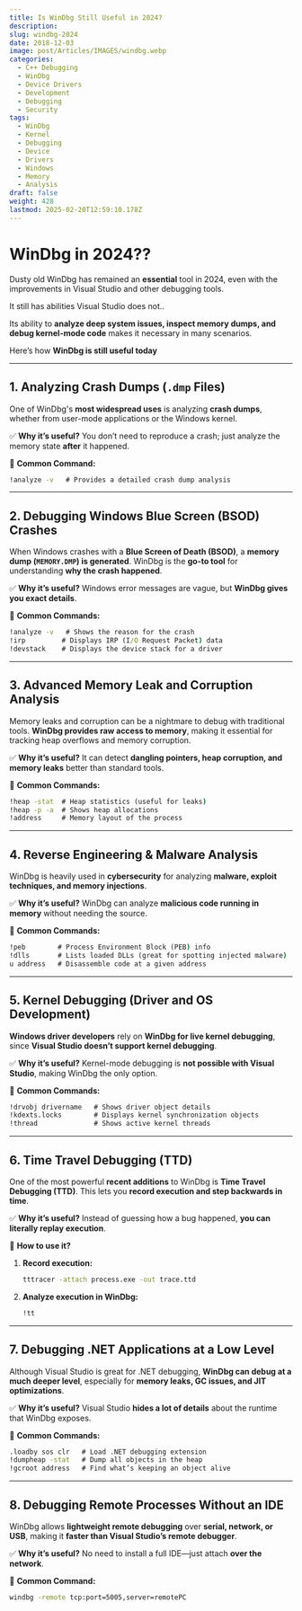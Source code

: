 ```yaml
---
title: Is WinDbg Still Useful in 2024?
description: 
slug: windbg-2024
date: 2018-12-03
image: post/Articles/IMAGES/windbg.webp
categories:
  - C++ Debugging
  - WinDbg
  - Device Drivers
  - Development
  - Debugging
  - Security
tags:
  - WinDbg
  - Kernel
  - Debugging
  - Device
  - Drivers
  - Windows
  - Memory
  - Analysis
draft: false
weight: 428
lastmod: 2025-02-20T12:59:10.178Z
---
```

# **WinDbg in 2024??**

Dusty old WinDbg has remained an **essential** tool in 2024, even with the improvements in Visual Studio and other debugging tools.

It still has abilities Visual Studio does not..

Its ability to **analyze deep system issues, inspect memory dumps, and debug kernel-mode code** makes it necessary in many scenarios.

Here’s how **WinDbg is still useful today**

***

## **1. Analyzing Crash Dumps (`.dmp` Files)**

One of WinDbg's **most widespread uses** is analyzing **crash dumps**, whether from user-mode applications or the Windows kernel.

✅ **Why it’s useful?** You don’t need to reproduce a crash; just analyze the memory state **after** it happened.

🔹 **Common Command:**

```cmd
!analyze -v   # Provides a detailed crash dump analysis
```

***

## **2. Debugging Windows Blue Screen (BSOD) Crashes**

When Windows crashes with a **Blue Screen of Death (BSOD)**, a **memory dump (`MEMORY.DMP`) is generated**. WinDbg is the **go-to tool** for understanding **why the crash happened**.

✅ **Why it’s useful?** Windows error messages are vague, but **WinDbg gives you exact details**.

🔹 **Common Commands:**

```cmd
!analyze -v   # Shows the reason for the crash
!irp         # Displays IRP (I/O Request Packet) data
!devstack    # Displays the device stack for a driver
```

***

## **3. Advanced Memory Leak and Corruption Analysis**

Memory leaks and corruption can be a nightmare to debug with traditional tools. **WinDbg provides raw access to memory**, making it essential for tracking heap overflows and memory corruption.

✅ **Why it’s useful?** It can detect **dangling pointers, heap corruption, and memory leaks** better than standard tools.

🔹 **Common Commands:**

```cmd
!heap -stat  # Heap statistics (useful for leaks)
!heap -p -a  # Shows heap allocations
!address     # Memory layout of the process
```

***

## **4. Reverse Engineering & Malware Analysis**

WinDbg is heavily used in **cybersecurity** for analyzing **malware, exploit techniques, and memory injections**.

✅ **Why it’s useful?** WinDbg can analyze **malicious code running in memory** without needing the source.

🔹 **Common Commands:**

```cmd
!peb        # Process Environment Block (PEB) info
!dlls       # Lists loaded DLLs (great for spotting injected malware)
u address   # Disassemble code at a given address
```

***

## **5. Kernel Debugging (Driver and OS Development)**

**Windows driver developers** rely on **WinDbg for live kernel debugging**, since **Visual Studio doesn’t support kernel debugging**.

✅ **Why it’s useful?** Kernel-mode debugging is **not possible with Visual Studio**, making WinDbg the only option.

🔹 **Common Commands:**

```cmd
!drvobj drivername   # Shows driver object details
!kdexts.locks        # Displays kernel synchronization objects
!thread              # Shows active kernel threads
```

***

## **6. Time Travel Debugging (TTD)**

One of the most powerful **recent additions** to WinDbg is **Time Travel Debugging (TTD)**. This lets you **record execution and step backwards in time**.

✅ **Why it’s useful?** Instead of guessing how a bug happened, **you can literally replay execution**.

🔹 **How to use it?**

1. **Record execution:**
   ```cmd
   tttracer -attach process.exe -out trace.ttd
   ```
2. **Analyze execution in WinDbg:**
   ```cmd
   !tt
   ```

***

## **7. Debugging .NET Applications at a Low Level**

Although Visual Studio is great for .NET debugging, **WinDbg can debug at a much deeper level**, especially for **memory leaks, GC issues, and JIT optimizations**.

✅ **Why it’s useful?** Visual Studio **hides a lot of details** about the runtime that WinDbg exposes.

🔹 **Common Commands:**

```cmd
.loadby sos clr   # Load .NET debugging extension
!dumpheap -stat   # Dump all objects in the heap
!gcroot address   # Find what’s keeping an object alive
```

***

## **8. Debugging Remote Processes Without an IDE**

WinDbg allows **lightweight remote debugging** over **serial, network, or USB**, making it **faster than Visual Studio’s remote debugger**.

✅ **Why it’s useful?** No need to install a full IDE—just attach **over the network**.

🔹 **Common Command:**

```cmd
windbg -remote tcp:port=5005,server=remotePC
```

<!-- 
---

## **Final Thoughts**
WinDbg continues to be **one of the most powerful debugging tools in 2024**, even with improvements in Visual Studio and other modern tools. 

| **Use Case** | **Why Use WinDbg?** |
|-------------|----------------------|
| **Crash Dump Analysis** | Investigate app and system crashes after they happen |
| **BSOD Debugging** | Identify faulty drivers or kernel bugs |
| **Memory Leak Debugging** | Detect memory corruption and leaks |
| **Malware Analysis** | Reverse engineer malware in memory |
| **Kernel Debugging** | Debug Windows drivers and kernel |
| **Time Travel Debugging (TTD)** | Step backward in execution for deep analysis |
| **Remote Debugging** | Debug processes over a network without an IDE |
| **.NET GC & Memory Debugging** | Inspect garbage collection and object lifetime |

If you're dealing with **crashes, kernel bugs, malware, or deep memory issues**, **WinDbg is still king** in 2024.

---
-->
